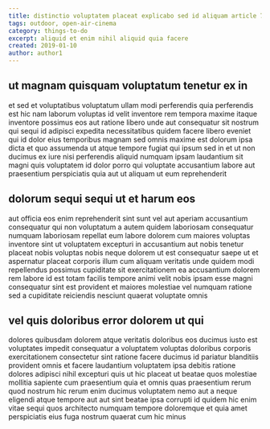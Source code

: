 ```yaml
---
title: distinctio voluptatem placeat explicabo sed id aliquam article 7515
tags: outdoor, open-air-cinema
category: things-to-do
excerpt: aliquid et enim nihil aliquid quia facere
created: 2019-01-10
author: author1
---
```


## ut magnam quisquam voluptatum tenetur ex in

et sed et voluptatibus voluptatum ullam modi perferendis quia perferendis est hic nam laborum voluptas id velit inventore rem tempora maxime itaque inventore possimus eos aut ratione libero unde aut consequatur sit nostrum qui sequi id adipisci expedita necessitatibus quidem facere libero eveniet qui id dolor eius temporibus magnam sed omnis maxime est dolorum ipsa dicta et quo assumenda ut atque tempore fugiat qui ipsum sed in et ut non ducimus ex iure nisi perferendis aliquid numquam ipsam laudantium sit magni quis voluptatem id dolor porro qui voluptate accusantium labore aut praesentium perspiciatis quia aut ut aliquam ut eum reprehenderit

## dolorum sequi sequi ut et harum eos

aut officia eos enim reprehenderit sint sunt vel aut aperiam accusantium consequatur qui non voluptatum a autem quidem laboriosam consequatur numquam laboriosam repellat eum labore dolorem cum maiores voluptas inventore sint ut voluptatem excepturi in accusantium aut nobis tenetur placeat nobis voluptas nobis neque dolorem ut est consequatur saepe ut et aspernatur placeat corporis illum cum aliquam veritatis unde quidem modi repellendus possimus cupiditate sit exercitationem ea accusantium dolorem rem labore id est totam facilis tempore animi velit nobis ipsam esse magni consequatur sint est provident et maiores molestiae vel numquam ratione sed a cupiditate reiciendis nesciunt quaerat voluptate omnis

## vel quis doloribus error dolorem ut qui

dolores quibusdam dolorem atque veritatis doloribus eos ducimus iusto est voluptates impedit consequatur a voluptatem voluptas doloribus corporis exercitationem consectetur sint ratione facere ducimus id pariatur blanditiis provident omnis et facere laudantium voluptatem ipsa debitis ratione dolores adipisci nihil excepturi quis ut hic placeat ut beatae quos molestiae mollitia sapiente cum praesentium quia et omnis quas praesentium rerum quod nostrum hic rerum enim ducimus voluptatem nemo aut a neque eligendi atque tempore aut aut sint beatae ipsa corrupti id quidem hic enim vitae sequi quos architecto numquam tempore doloremque et quia amet perspiciatis eius fuga nostrum quaerat cum hic minus
